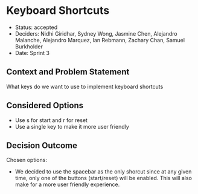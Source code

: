 # Keyboard Shortcuts 
- Status: accepted
- Deciders: Nidhi Giridhar, Sydney Wong, Jasmine Chen, Alejandro Malanche, Alejandro Marquez, Ian Rebmann, Zachary Chan, Samuel Burkholder
- Date: Sprint 3
## Context and Problem Statement
What keys do we want to use to implement keyboard shortcuts

## Considered Options
- Use s for start and r for reset 
- Use a single key to make it more user friendly 

## Decision Outcome
Chosen options:
- We decided to use the spacebar as the only shorcut since at any given time, only one of the buttons (start/reset) will be enabled. This will also make for a more user friendly experience.
